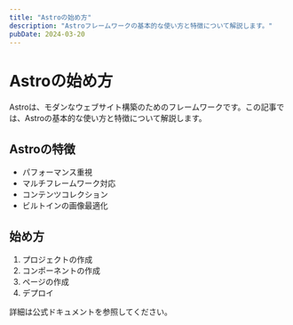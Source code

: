```yaml
---
title: "Astroの始め方"
description: "Astroフレームワークの基本的な使い方と特徴について解説します。"
pubDate: 2024-03-20
---
```


# Astroの始め方

Astroは、モダンなウェブサイト構築のためのフレームワークです。この記事では、Astroの基本的な使い方と特徴について解説します。

## Astroの特徴

- パフォーマンス重視
- マルチフレームワーク対応
- コンテンツコレクション
- ビルトインの画像最適化

## 始め方

1. プロジェクトの作成
2. コンポーネントの作成
3. ページの作成
4. デプロイ

詳細は公式ドキュメントを参照してください。 